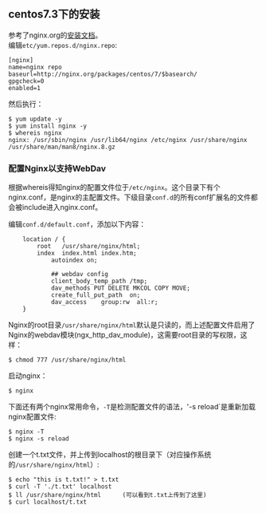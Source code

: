 ## centos7.3下的安装
参考了nginx.org的[安装文档](http://nginx.org/en/linux_packages.html)。  
编辑`etc/yum.repos.d/nginx.repo`:
```
[nginx]
name=nginx repo
baseurl=http://nginx.org/packages/centos/7/$basearch/
gpgcheck=0
enabled=1
```
然后执行：
```
$ yum update -y
$ yum install nginx -y
$ whereis nginx
nginx: /usr/sbin/nginx /usr/lib64/nginx /etc/nginx /usr/share/nginx /usr/share/man/man8/nginx.8.gz
```
### 配置Nginx以支持WebDav
根据whereis得知nginx的配置文件位于`/etc/nginx`。这个目录下有个nginx.conf，是nginx的主配置文件。下级目录`conf.d`的所有conf扩展名的文件都会被include进入nginx.conf。

编辑`conf.d/default.conf`，添加以下内容：
```nginx
    location / {
        root   /usr/share/nginx/html;
        index  index.html index.htm;
            autoindex on;

            ## webdav config
            client_body_temp_path /tmp;
            dav_methods PUT DELETE MKCOL COPY MOVE;
            create_full_put_path  on;
            dav_access    group:rw  all:r;
    }
```
Nginx的root目录`/usr/share/nginx/html`默认是只读的，而上述配置文件启用了Nginx的webdav模块(ngx_http_dav_module)，这需要root目录的写权限，这样：
```
$ chmod 777 /usr/share/nginx/html
```
启动nginx：
```
$ nginx
```
下面还有两个nginx常用命令，`-T`是检测配置文件的语法，'-s reload`是重新加载nginx配置文件:
```
$ nginx -T
$ nginx -s reload
```
创建一个t.txt文件，并上传到localhost的根目录下（对应操作系统的`/usr/share/nginx/html`）:
```
$ echo "this is t.txt!" > t.txt
$ curl -T './t.txt' localhost
$ ll /usr/share/nginx/html      (可以看到t.txt上传到了这里)
$ curl localhost/t.txt
```